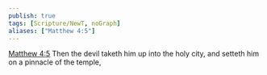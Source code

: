 ```yaml
---
publish: true
tags: [Scripture/NewT, noGraph]
aliases: ["Matthew 4:5"]
---
```

[Matthew 4:5](https://churchofjesuschrist.org/study/scriptures/nt/matt/4?lang=eng&id=p5#p5) Then the devil taketh him up into the holy city, and setteth him on a pinnacle of the temple,
